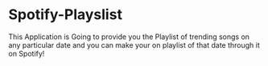 # Spotify-Playslist
This Application is Going to provide you the Playlist of trending songs on any particular date and you can make your on playlist of that date through it on Spotify!
